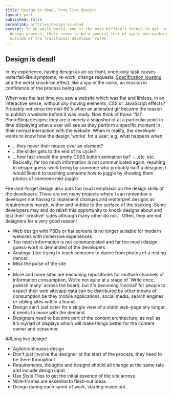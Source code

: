 ```yaml
---
title: Design is dead, long live design!
layout: post
published: false
permalink: articles/design-is-dead
excerpt: In an agile world, one of the most difficult things to get 'agile' is the
  design process, there seems to be a general fear of agile encroaching into domains
  outside of the traditional developer roles.
---
```

## Design is dead!
In my experience, having design as an up-front, once-only task causes waterfall-like symptoms; re-work, change requests, [Specification jousting](/thesaurus/specification-jousting) and the worst knock-on effect, like a spy in the ranks, an erosion in confidence of the process being used. 

When was the last time you saw a website which was flat and lifeless, in an interactive sense, without *any* moving elements, CSS or JavaScript effects?  Probably not since the mid-90's when an animated gif became the reason to publish a website before it was ready. Now think of those 'flat' PhotoShop designs; they are a merely a snapshot of at a particular point in time displaying what a user will see as they perform a specific moment in their normal interaction with the website. When in reality, the developer wants to know how the design 'works' for a user; e.g. what happens when:
- ...they hover their mouse over an element?
- ...the slider gets to the end of its cycle?
- ...how fast should the pretty CSS3 button animation be?
-...etc. etc.
Basically, far too much information is not communicated again, resulting in design guess-work being by someone who probably isn't a designer, I would liken it to teaching someone how to juggle by showing them photos of someone mid-juggle.

Fire-and-forget design also puts too much emphasis on the design skills of the developers. There are not many projects where I can remember a developer not having to implement changes and reinterpret designs as requirements morph, wither and bubble to the surface of the backlog. Some developers may and do relish this opportunity to knock designs about and test their 'creative' sides although many other do not... Often, they are not designers for a very good reason! 
- Web design with PSDs or flat screens is no longer suitable for modern websites with immersive experiences
- Too much information is not communicated and far too much design guess-work is demanded of the developers
- Analogy: Like trying to teach someone to dance from photos of a resting dancer.
 - Miss the pulse of the site
 - 
- More and more sites are becoming repositories for multiple channels of information consumption, We're not quite at a stage of 'Write once, publish many' across the board, but it's becoming 'normal' for people to expect their web site/app data can be distributed by other means of consumption be they mobile applications, social media, search engines or sibling sites within a brand.
- Design can't just cater for a single view of a static web-page any longer, it needs to move with the demand. 
- Designers need to become part of the content architecture, as well as it's myriad of displays which will make things better for the content owner and consumer.
 
##Long live design!
- Agile/continuous design
- Don't just involve the designer at the start of the process, they need to be there throughout
- Requirements, thoughts and designs should all change at the same rate and include design input
- Use Style Tiles to get the initial essence of the site across
- Wire-frames are essential to flesh-out ideas
- Design during each sprint of work, starting inside out.
